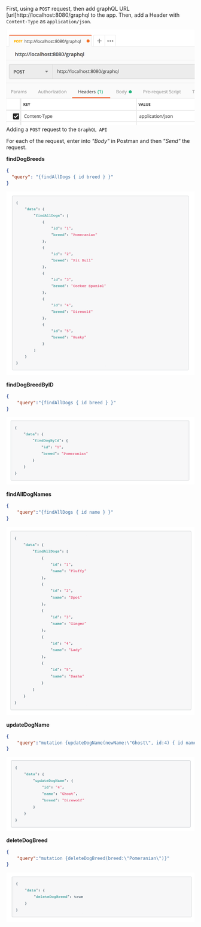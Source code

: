 First, using a ```POST``` request, then add graphQL URL [url]http://localhost:8080/graphql to the app. Then, add a Header with ```Content-Type``` as ```application/json```.

![Alt text](pictures/java-graphql-postman.png?raw=true "Find All Dog Breeds")
Adding a ```POST``` request to the ```GraphQL API```

For each of the request, enter into *"Body"* in Postman and then *"Send"* the request.

**findDogBreeds**
```json
{
  "query": "{findAllDogs { id breed } }"
}
```
![Alt text](pictures/findDogBreeds.png?raw=true "Find All Dog Breeds")

**findDogBreedByID**
```json
{
    "query":"{findAllDogs { id breed } }"
}
```
![Alt text](pictures/findDogBreedByID.png?raw=true "Find Dog Breeds By ID")

**findAllDogNames**
```json
{
    "query":"{findAllDogs { id name } }"
}
```
![Alt text](pictures/findAllDogNames.png?raw=true "Find All Dog Names")

**updateDogName**
```json
{
    "query":"mutation {updateDogName(newName:\"Ghost\", id:4) { id name breed } }"
}
```
![Alt text](pictures/updateDogNames.png?raw=true "Find All Dog Names")

**deleteDogBreed**
```json
{
    "query":"mutation {deleteDogBreed(breed:\"Pomeranian\")}"
}
```
![Alt text](pictures/deleteDogBreed.png?raw=true "Find All Dog Names")

